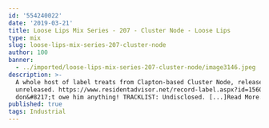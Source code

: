 ```yaml
---
id: '554240022'
date: '2019-03-21'
title: Loose Lips Mix Series - 207 - Cluster Node - Loose Lips
type: mix
slug: loose-lips-mix-series-207-cluster-node
author: 100
banner:
  - ../imported/loose-lips-mix-series-207-cluster-node/image3146.jpeg
description: >-
  A whole host of label treats from Clapton-based Cluster Node, released and
  unreleased. https://www.residentadvisor.net/record-label.aspx?id=15608 You
  don&#8217;t owe him anything! TRACKLIST: Undisclosed. [...]Read More...
published: true
tags: Industrial
---
```

